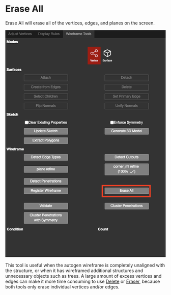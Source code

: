 # Erase All

Erase All will erase all of the vertices, edges, and planes on the screen.

![](../../../.gitbook/assets/erase-all.png)

This tool is useful when the autogen wireframe is completely unaligned with the structure, or when it has wireframed additional structures and unnecessary objects such as trees. A large amount of excess vertices and edges can make it more time consuming to use [Delete](../../../basic-function/geometry/delete.md) or [Eraser](../../../basic-function/eraser-1.md), because both tools only erase individual vertices and/or edges.

